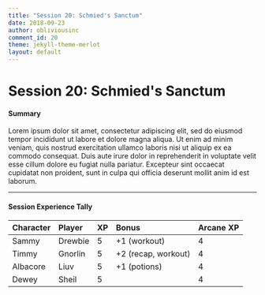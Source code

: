 ```yaml
---
title: "Session 20: Schmied's Sanctum"
date: 2018-09-23
author: obliviousinc
comment_id: 20
theme: jekyll-theme-merlot
layout: default
---
```


# Session 20: Schmied's Sanctum

#### Summary

Lorem ipsum dolor sit amet, consectetur adipiscing elit, sed do eiusmod tempor incididunt ut labore et dolore magna aliqua. Ut enim ad minim veniam, quis nostrud exercitation ullamco laboris nisi ut aliquip ex ea commodo consequat. Duis aute irure dolor in reprehenderit in voluptate velit esse cillum dolore eu fugiat nulla pariatur. Excepteur sint occaecat cupidatat non proident, sunt in culpa qui officia deserunt mollit anim id est laborum.

* * *

#### Session Experience Tally

| Character | Player  | XP  | Bonus               | Arcane XP |
|:--------- |:------- |:--- |:------------------- |:--------- |
| Sammy     | Drewbie | 5   | +1 (workout)        | 4         |
| Timmy     | Gnorlin | 5   | +2 (recap, workout) | 4         |
| Albacore  | Liuv    | 5   | +1 (potions)        | 4         |
| Dewey     | Sheil   | 5   |                     | 4         |